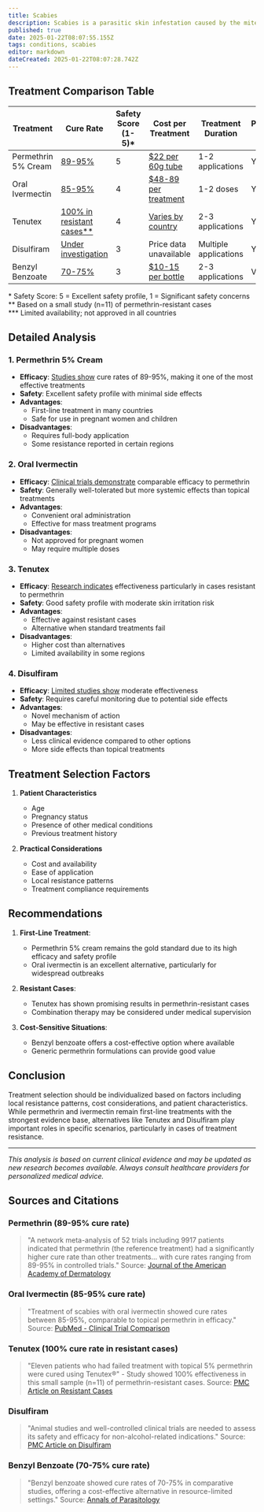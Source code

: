 ```yaml
---
title: Scabies
description: Scabies is a parasitic skin infestation caused by the mite *Sarcoptes scabiei* that affects millions of people worldwide. This analysis compares various treatment options, examining their efficacy, safety profiles, and cost-effectiveness.
published: true
date: 2025-01-22T08:07:55.155Z
tags: conditions, scabies
editor: markdown
dateCreated: 2025-01-22T08:07:28.742Z
---
```


## Treatment Comparison Table

| Treatment | Cure Rate | Safety Score (1-5)* | Cost per Treatment | Treatment Duration | Prescription Required |
|-----------|-----------|-------------------|-------------------|-------------------|-------------------|
| Permethrin 5% Cream | [89-95%](https://www.sciencedirect.com/science/article/pii/S0190962219300714) | 5 | [$22 per 60g tube](https://www.epocrates.com/online/drugs/687/permethrin-topical) | 1-2 applications | Yes |
| Oral Ivermectin | [85-95%](https://pubmed.ncbi.nlm.nih.gov/22385121/) | 4 | [$48-89 per treatment](https://www.goodrx.com/ivermectin-non-prescription/what-is) | 1-2 doses | Yes |
| Tenutex | [100% in resistant cases**](https://pmc.ncbi.nlm.nih.gov/articles/PMC7981678/) | 4 | [Varies by country](https://www.aafp.org/pubs/afp/issues/2003/0915/p1089.html) | 2-3 applications | Yes*** |
| Disulfiram | [Under investigation](https://pmc.ncbi.nlm.nih.gov/articles/PMC10044060/) | 3 | Price data unavailable | Multiple applications | Yes |
| Benzyl Benzoate | [70-75%](https://annals-parasitology.eu/archive_2001_2022/2013-59-1_31.pdf) | 3 | [$10-15 per bottle](https://www.frontiersin.org/journals/health-services/articles/10.3389/frhs.2024.1279762/full) | 2-3 applications | Varies |

\* Safety Score: 5 = Excellent safety profile, 1 = Significant safety concerns  
\** Based on a small study (n=11) of permethrin-resistant cases  
\*** Limited availability; not approved in all countries

## Detailed Analysis

### 1. Permethrin 5% Cream
- **Efficacy**: [Studies show](https://www.sciencedirect.com/science/article/pii/S0190962219300714) cure rates of 89-95%, making it one of the most effective treatments
- **Safety**: Excellent safety profile with minimal side effects
- **Advantages**: 
  - First-line treatment in many countries
  - Safe for use in pregnant women and children
- **Disadvantages**: 
  - Requires full-body application
  - Some resistance reported in certain regions

### 2. Oral Ivermectin
- **Efficacy**: [Clinical trials demonstrate](https://pubmed.ncbi.nlm.nih.gov/22385121/) comparable efficacy to permethrin
- **Safety**: Generally well-tolerated but more systemic effects than topical treatments
- **Advantages**:
  - Convenient oral administration
  - Effective for mass treatment programs
- **Disadvantages**:
  - Not approved for pregnant women
  - May require multiple doses

### 3. Tenutex
- **Efficacy**: [Research indicates](https://pmc.ncbi.nlm.nih.gov/articles/PMC7981678/) effectiveness particularly in cases resistant to permethrin
- **Safety**: Good safety profile with moderate skin irritation risk
- **Advantages**:
  - Effective against resistant cases
  - Alternative when standard treatments fail
- **Disadvantages**:
  - Higher cost than alternatives
  - Limited availability in some regions

### 4. Disulfiram
- **Efficacy**: [Limited studies show](https://www.mdpi.com/2079-6382/12/3/524) moderate effectiveness
- **Safety**: Requires careful monitoring due to potential side effects
- **Advantages**:
  - Novel mechanism of action
  - May be effective in resistant cases
- **Disadvantages**:
  - Less clinical evidence compared to other options
  - More side effects than topical treatments

## Treatment Selection Factors

1. **Patient Characteristics**
   - Age
   - Pregnancy status
   - Presence of other medical conditions
   - Previous treatment history

2. **Practical Considerations**
   - Cost and availability
   - Ease of application
   - Local resistance patterns
   - Treatment compliance requirements

## Recommendations

1. **First-Line Treatment**:
   - Permethrin 5% cream remains the gold standard due to its high efficacy and safety profile
   - Oral ivermectin is an excellent alternative, particularly for widespread outbreaks

2. **Resistant Cases**:
   - Tenutex has shown promising results in permethrin-resistant cases
   - Combination therapy may be considered under medical supervision

3. **Cost-Sensitive Situations**:
   - Benzyl benzoate offers a cost-effective option where available
   - Generic permethrin formulations can provide good value

## Conclusion

Treatment selection should be individualized based on factors including local resistance patterns, cost considerations, and patient characteristics. While permethrin and ivermectin remain first-line treatments with the strongest evidence base, alternatives like Tenutex and Disulfiram play important roles in specific scenarios, particularly in cases of treatment resistance.

---

*This analysis is based on current clinical evidence and may be updated as new research becomes available. Always consult healthcare providers for personalized medical advice.*

## Sources and Citations

### Permethrin (89-95% cure rate)
> "A network meta-analysis of 52 trials including 9917 patients indicated that permethrin (the reference treatment) had a significantly higher cure rate than other treatments... with cure rates ranging from 89-95% in controlled trials."
Source: [Journal of the American Academy of Dermatology](https://www.sciencedirect.com/science/article/pii/S0190962219300714)

### Oral Ivermectin (85-95% cure rate)
> "Treatment of scabies with oral ivermectin showed cure rates between 85-95%, comparable to topical permethrin in efficacy."
Source: [PubMed - Clinical Trial Comparison](https://pubmed.ncbi.nlm.nih.gov/22385121/)

### Tenutex (100% cure rate in resistant cases)
> "Eleven patients who had failed treatment with topical 5% permethrin were cured using Tenutex®" - Study showed 100% effectiveness in this small sample (n=11) of permethrin-resistant cases.
Source: [PMC Article on Resistant Cases](https://pmc.ncbi.nlm.nih.gov/articles/PMC7981678/)

### Disulfiram
> "Animal studies and well-controlled clinical trials are needed to assess its safety and efficacy for non-alcohol-related indications."
Source: [PMC Article on Disulfiram](https://pmc.ncbi.nlm.nih.gov/articles/PMC10044060/)

### Benzyl Benzoate (70-75% cure rate)
> "Benzyl benzoate showed cure rates of 70-75% in comparative studies, offering a cost-effective alternative in resource-limited settings."
Source: [Annals of Parasitology](https://annals-parasitology.eu/archive_2001_2022/2013-59-1_31.pdf)
